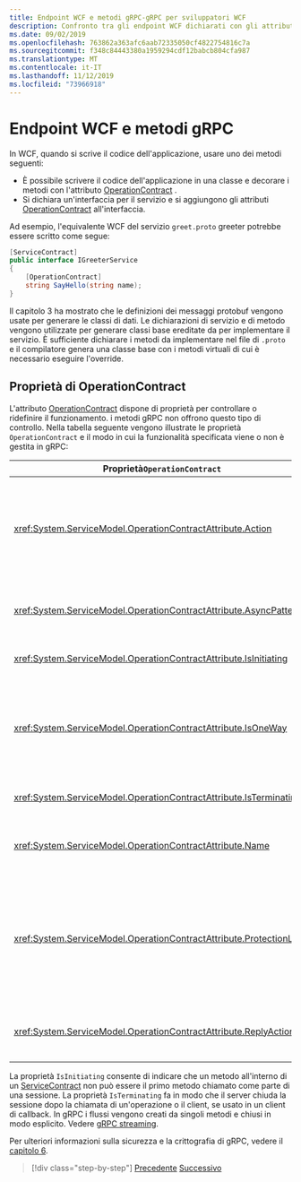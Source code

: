 ```yaml
---
title: Endpoint WCF e metodi gRPC-gRPC per sviluppatori WCF
description: Confronto tra gli endpoint WCF dichiarati con gli attributi ServiceContract e OperationContract e i metodi gRPC dichiarati in protobuf
ms.date: 09/02/2019
ms.openlocfilehash: 763862a363afc6aab72335050cf4822754816c7a
ms.sourcegitcommit: f348c84443380a1959294cdf12babcb804cfa987
ms.translationtype: MT
ms.contentlocale: it-IT
ms.lasthandoff: 11/12/2019
ms.locfileid: "73966918"
---
```

# <a name="wcf-endpoints-and-grpc-methods"></a>Endpoint WCF e metodi gRPC

In WCF, quando si scrive il codice dell'applicazione, usare uno dei metodi seguenti:

- È possibile scrivere il codice dell'applicazione in una classe e decorare i metodi con l'attributo [OperationContract](xref:System.ServiceModel.OperationContractAttribute) .
- Si dichiara un'interfaccia per il servizio e si aggiungono gli attributi [OperationContract](xref:System.ServiceModel.OperationContractAttribute) all'interfaccia.

Ad esempio, l'equivalente WCF del servizio `greet.proto` greeter potrebbe essere scritto come segue:

```csharp
[ServiceContract]
public interface IGreeterService
{
    [OperationContract]
    string SayHello(string name);
}
```

Il capitolo 3 ha mostrato che le definizioni dei messaggi protobuf vengono usate per generare le classi di dati. Le dichiarazioni di servizio e di metodo vengono utilizzate per generare classi base ereditate da per implementare il servizio. È sufficiente dichiarare i metodi da implementare nel file di `.proto` e il compilatore genera una classe base con i metodi virtuali di cui è necessario eseguire l'override.

## <a name="operationcontract-properties"></a>Proprietà di OperationContract

L'attributo [OperationContract](xref:System.ServiceModel.OperationContractAttribute) dispone di proprietà per controllare o ridefinire il funzionamento. i metodi gRPC non offrono questo tipo di controllo. Nella tabella seguente vengono illustrate le proprietà `OperationContract` e il modo in cui la funzionalità specificata viene o non è gestita in gRPC:

| Proprietà`OperationContract` | gRPC                                             |
| ---------------------------- | ------------------------------------------------ |
| <xref:System.ServiceModel.OperationContractAttribute.Action>             | URI che identifica l'operazione. gRPC usa il nome del `package`, `service` e `rpc` dal file `.proto`. |
| <xref:System.ServiceModel.OperationContractAttribute.AsyncPattern>       | Tutti i metodi del servizio gRPC restituiscono oggetti `Task`. |
| <xref:System.ServiceModel.OperationContractAttribute.IsInitiating>       | Vedere la nota seguente. |
| <xref:System.ServiceModel.OperationContractAttribute.IsOneWay>           | I metodi gRPC unidirezionali restituiscono `Empty` risultati o utilizzano lo streaming client. |
| <xref:System.ServiceModel.OperationContractAttribute.IsTerminating>      | Vedere la nota seguente. |
| <xref:System.ServiceModel.OperationContractAttribute.Name>               | Correlato a SOAP, nessun significato in gRPC. |
| <xref:System.ServiceModel.OperationContractAttribute.ProtectionLevel>    | Nessuna crittografia del messaggio; crittografia di rete gestita a livello di trasporto (TLS su HTTP/2). |
| <xref:System.ServiceModel.OperationContractAttribute.ReplyAction>        | Correlato a SOAP, nessun significato in gRPC. |

La proprietà `IsInitiating` consente di indicare che un metodo all'interno di un [ServiceContract](xref:System.ServiceModel.ServiceContractAttribute) non può essere il primo metodo chiamato come parte di una sessione. La proprietà `IsTerminating` fa in modo che il server chiuda la sessione dopo la chiamata di un'operazione o il client, se usato in un client di callback. In gRPC i flussi vengono creati da singoli metodi e chiusi in modo esplicito. Vedere [gRPC streaming](rpc-types.md#grpc-streaming).

Per ulteriori informazioni sulla sicurezza e la crittografia di gRPC, vedere il [capitolo 6](security.md).

>[!div class="step-by-step"]
>[Precedente](wcf-services-to-grpc-comparison.md)
>[Successivo](wcf-bindings.md)

